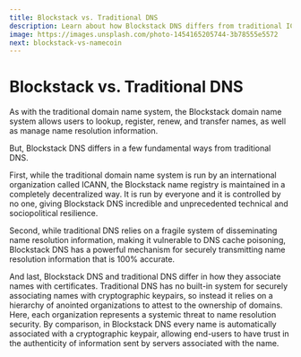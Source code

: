 ```yaml
---
title: Blockstack vs. Traditional DNS
description: Learn about how Blockstack DNS differs from traditional ICANN DNS.
image: https://images.unsplash.com/photo-1454165205744-3b78555e5572
next: blockstack-vs-namecoin
---
```


# Blockstack vs. Traditional DNS

As with the traditional domain name system, the Blockstack domain name system allows users to lookup, register, renew, and transfer names, as well as manage name resolution information.

But, Blockstack DNS differs in a few fundamental ways from traditional DNS.

First, while the traditional domain name system is run by an international organization called ICANN, the Blockstack name registry is maintained in a completely decentralized way. It is run by everyone and it is controlled by no one, giving Blockstack DNS incredible and unprecedented technical and sociopolitical resilience.

Second, while traditional DNS relies on a fragile system of disseminating name resolution information, making it vulnerable to DNS cache poisoning, Blockstack DNS has a powerful mechanism for securely transmitting name resolution information that is 100% accurate.

And last, Blockstack DNS and traditional DNS differ in how they associate names with certificates. Traditional DNS has no built-in system for securely associating names with cryptographic keypairs, so instead it relies on a hierarchy of anointed organizations to attest to the ownership of domains. Here, each organization represents a systemic threat to name resolution security. By comparison, in Blockstack DNS every name is automatically associated with a cryptographic keypair, allowing end-users to have trust in the authenticity of information sent by servers associated with the name.
